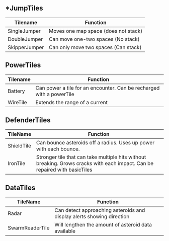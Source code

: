 ## ***JumpTiles** 

| Tilename      | Function                             |
|---------------|--------------------------------------|
| SingleJumper  | Moves one map space (does not stack) |
| DoubleJumper  | Can move one-two spaces (No stack)   |
| SkipperJumper | Can only move two spaces (Can stack) |

## PowerTiles

| Tilename | Function                                                             |
|----------|----------------------------------------------------------------------|
| Battery  | Can power a tile for an encounter. Can be recharged with a powerTile |
| WireTile | Extends the range of a current                                       |

## DefenderTiles

| TileName   | Function                                                                                                                   |
|------------|----------------------------------------------------------------------------------------------------------------------------|
| ShieldTile | Can bounce asteroids off a radius. Uses up power with each bounce.                                                         |
| IronTile   | Stronger tile that can take multiple hits without breaking. Grows cracks with each impact. Can be repaired with basicTiles |

## DataTiles
| TileName        | Function                                                              |
|-----------------|-----------------------------------------------------------------------|
| Radar           | Can detect approaching asteroids and display alerts showing direction |
| SwarmReaderTile | Will lengthen the amount of asteroid data available                   |
